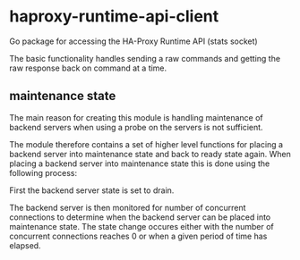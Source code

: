# haproxy-runtime-api-client

Go package for accessing the HA-Proxy Runtime API (stats socket)

The basic functionality handles sending a raw commands and getting the raw response back on command at a time.

## maintenance state

The main reason for creating this module is handling maintenance of backend servers when using a probe on the servers is not sufficient.

The module therefore contains a set of higher level functions for placing a backend server into maintenance state and back to ready state again. When placing a backend server into maintenance state this is done using the following process:

First the backend server state is set to drain.

The backend server is then monitored for number of concurrent connections to determine when the backend server can be placed into maintenance state. The state change occures either with the number of concurrent connections reaches 0 or when a given period of time has elapsed.
